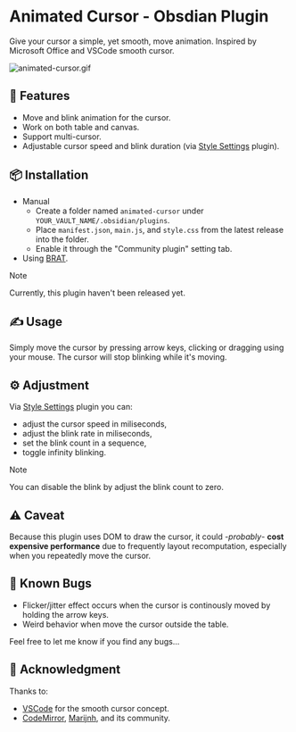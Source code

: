 # Animated Cursor - Obsdian Plugin

Give your cursor a simple, yet smooth, move animation. Inspired by Microsoft Office and VSCode smooth cursor.

![animated-cursor.gif](./docs/assests/animated-cursor.gif)

## 🚀 Features

- Move and blink animation for the cursor.
- Work on both table and canvas.
- Support multi-cursor.
- Adjustable cursor speed and blink duration (via [Style Settings][style-settings] plugin).

## 📦 Installation

- Manual
    - Create a folder named `animated-cursor` under `YOUR_VAULT_NAME/.obsidian/plugins`.
    - Place `manifest.json`, `main.js`, and `style.css` from the latest release into the folder.
    - Enable it through the "Community plugin" setting tab.
- Using [BRAT][].

> [!Note]
>
> Currently, this plugin haven't been released yet.

## ✍️ Usage

Simply move the cursor by pressing arrow keys, clicking or dragging using your mouse. The cursor will stop blinking while it's moving.

## ⚙️ Adjustment

Via [Style Settings][style-settings] plugin you can:
- adjust the cursor speed in miliseconds,
- adjust the blink rate in miliseconds,
- set the blink count in a sequence,
- toggle infinity blinking.

> [!Note]
>
> You can disable the blink by adjust the blink count to zero.

## ⚠️ Caveat

Because this plugin uses DOM to draw the cursor, it could -_probably_- **cost expensive performance** due to frequently layout recomputation, especially when you repeatedly move the cursor.

## 🐞 Known Bugs

- Flicker/jitter effect occurs when the cursor is continously moved by holding the arrow keys.
- Weird behavior when move the cursor outside the table.

Feel free to let me know if you find any bugs...

## 🙏 Acknowledgment

Thanks to:
- [VSCode](https://github.com/microsoft/vscode) for the smooth cursor concept.
- [CodeMirror](https://github.com/codemirror), [Marijnh](https://github.com/marijnh), and its community.

[style-settings]: https://github.com/mgmeyers/obsidian-style-settings
[BRAT]: https://github.com/TfTHacker/obsidian42-brat